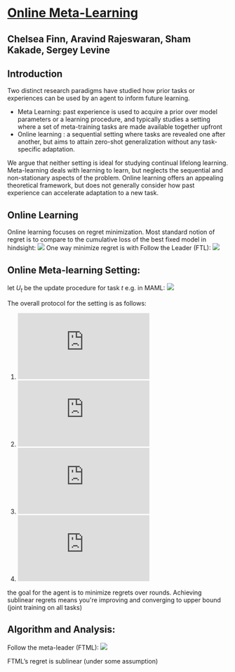 # [Online Meta-Learning](https://arxiv.org/pdf/1902.08438.pdf)
## Chelsea Finn, Aravind Rajeswaran, Sham Kakade, Sergey Levine
  
## Introduction

Two distinct research paradigms have studied how prior tasks or experiences can be used by an agent to inform future learning.

* Meta Learning:  past experience is used to acquire a prior over model parameters or a learning procedure, and typically studies a setting where a set of meta-training tasks are made available together upfront
* Online learning : a sequential setting where tasks are revealed one after another, but aims to attain zero-shot generalization without any task-specific adaptation.

We argue that neither setting is ideal for studying continual lifelong learning. Meta-learning deals with learning to learn, but neglects the sequential and non-stationary aspects of the problem. Online learning offers an appealing theoretical framework, but does not generally consider how past experience can accelerate adaptation to a new task.

## Online Learning

Online learning focuses on regret minimization. Most standard notion of regret is to compare to the cumulative loss of the best fixed model in hindsight:
![](https://i.imgur.com/pbZG4kK.png)
One way minimize regret is with Follow the Leader (FTL):
![](https://i.imgur.com/NCs73vG.png)

## Online Meta-learning Setting:

let $U_t$ be the update procedure for task $t$
e.g. in MAML:
![](https://i.imgur.com/Q4I4HkD.png)


The overall protocol for the setting is as follows:
1. ![](https://latex.codecogs.com/gif.latex?%5Ctext%7BAt%20round%20t%2C%20the%20agent%20chooses%20a%20model%20defined%20by%20%7D%20w_t)
2. ![](https://latex.codecogs.com/gif.latex?%5Ctext%7BThe%20world%20simultaneously%20chooses%20task%20defined%20by%20%7D%20%24f_t%24)
3. ![](https://latex.codecogs.com/gif.latex?%5Csmall%20%5Ctext%7BThe%20agent%20obtains%20access%20to%20%7D%20U_t%20%5Ctext%7B%2C%20and%20uses%20it%20to%20update%20parameters%20as%20%7D%20%5Ctilde%20w_t%20%3D%20U_t%28w_t%29)
4. ![](https://latex.codecogs.com/gif.latex?%5Csmall%20%5Ctext%7BThe%20agent%20incurs%20loss%20%7D%20f_t%28%5Ctilde%20w_t%20%29%20%5Ctext%7B.%20Advance%20to%20round%20t%20&plus;%201%7D)

the goal for the agent is to minimize regrets over rounds.
Achieving sublinear regrets means you're improving and converging to upper bound (joint training on all tasks)


## Algorithm and Analysis:

Follow the meta-leader (FTML): 
![](https://i.imgur.com/qWb9g8Q.png)

FTML’s regret is sublinear (under some assumption)
